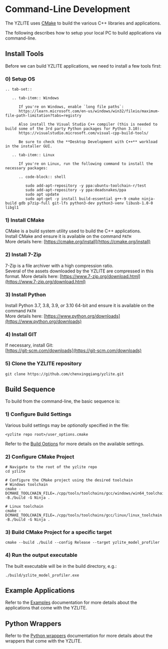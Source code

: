 # Command-Line Development

The YZLITE uses [CMake](https://cmake.org/) to build the various C++ libraries and applications.

The following describes how to setup your local PC to build applications via command-line.

## Install Tools

Before we can build YZLITE applications, we need to install a few tools first:

### 0) Setup OS

```{eval-rst}
.. tab-set::

   .. tab-item:: Windows

      If you're on Windows, enable `long file paths`:
      https://learn.microsoft.com/en-us/windows/win32/fileio/maximum-file-path-limitation?tabs=registry

      Also install the Visual Studio C++ compiler (this is needed to build some of the 3rd party Python packages for Python 3.10):
      https://visualstudio.microsoft.com/visual-cpp-build-tools/

      Be sure to check the **Desktop Development with C++** workload in the installer GUI.

   .. tab-item:: Linux

      If you're on Linux, run the following command to install the necessary packages: 

      .. code-block:: shell

         sudo add-apt-repository -y ppa:ubuntu-toolchain-r/test
         sudo add-apt-repository -y ppa:deadsnakes/ppa
         sudo apt update
         sudo apt-get -y install build-essential g++-9 cmake ninja-build gdb p7zip-full git-lfs python3-dev python3-venv libusb-1.0-0 libgl1

```

### 1) Install CMake

CMake is a build system utility used to build the C++ applications.  
Install CMake and ensure it is available on the command `PATH`  
More details here: [https://cmake.org/install](https://cmake.org/install)

### 2) Install 7-Zip

7-Zip is a file archiver with a high compression ratio.  
Several of the assets downloaded by the YZLITE are compressed in this format.
More details here: [https://www.7-zip.org/download.html](https://www.7-zip.org/download.html)

### 3) Install Python

Install Python 3.7, 3.8, 3.9, _or_ 3.10 64-bit and ensure it is available on the command `PATH`  
More details here: [https://www.python.org/downloads](https://www.python.org/downloads)

### 4) Install GIT

If necessary, install Git:  
[https://git-scm.com/downloads](https://git-scm.com/downloads)

### 5) Clone the YZLITE repository

```shell
git clone https://github.com/chenxingqiang/yzlite.git
```

## Build Sequence

To build from the command-line, the basic sequence is:

### 1) Configure Build Settings

Various build settings may be _optionally_ specified in the file:

```
<yzlite repo root>/user_options.cmake
```

Refer to the [Build Options](./build_options.md) for more details on the available settings.

### 2) Configure CMake Project

```shell
# Navigate to the root of the yzlite repo
cd yzlite

# Configure the CMake project using the desired toolchain
# Windows toolchain
cmake -DCMAKE_TOOLCHAIN_FILE=./cpp/tools/toolchains/gcc/windows/win64_toolchain.cmake -B./build -G Ninja .

# Linux toolchain
cmake -DCMAKE_TOOLCHAIN_FILE=./cpp/tools/toolchains/gcc/linux/linux_toolchain.cmake -B./build -G Ninja .
```

### 3) Build CMake Project for a specific target

```shell
cmake --build ./build --config Release --target yzlite_model_profiler
```

### 4) Run the output executable

The built executable will be in the build directory, e.g.:

```shell
./build/yzlite_model_profiler.exe
```

## Example Applications

Refer to the [Examples](./examples/index.md) documentation for more details about the applications that come with the YZLITE.

## Python Wrappers

Refer to the [Python wrappers](./wrappers/index.md) documentation for more details about the wrappers that come with the YZLITE.
